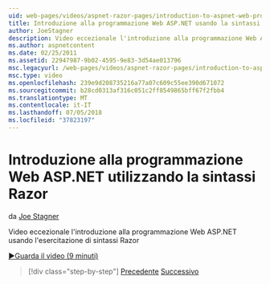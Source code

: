 ```yaml
---
uid: web-pages/videos/aspnet-razor-pages/introduction-to-aspnet-web-programming-using-the-razor-syntax
title: Introduzione alla programmazione Web ASP.NET usando la sintassi Razor | Microsoft Docs
author: JoeStagner
description: Video eccezionale l'introduzione alla programmazione Web ASP.NET usando l'esercitazione di sintassi Razor
ms.author: aspnetcontent
ms.date: 02/25/2011
ms.assetid: 22947987-9b02-4595-9e83-3d54ae013796
msc.legacyurl: /web-pages/videos/aspnet-razor-pages/introduction-to-aspnet-web-programming-using-the-razor-syntax
msc.type: video
ms.openlocfilehash: 239e9d208735216a77a07c609c55ee390d671072
ms.sourcegitcommit: b28cd0313af316c051c2ff8549865bff67f2fbb4
ms.translationtype: MT
ms.contentlocale: it-IT
ms.lasthandoff: 07/05/2018
ms.locfileid: "37823197"
---
```

<a name="introduction-to-aspnet-web-programming-using-the-razor-syntax"></a>Introduzione alla programmazione Web ASP.NET utilizzando la sintassi Razor
====================
da [Joe Stagner](https://github.com/JoeStagner)

Video eccezionale l'introduzione alla programmazione Web ASP.NET usando l'esercitazione di sintassi Razor

[&#9654;Guarda il video (9 minuti)](https://channel9.msdn.com/Blogs/ASP-NET-Site-Videos/introduction-to-aspnet-web-programming-using-the-razor-syntax)

> [!div class="step-by-step"]
> [Precedente](getting-started-with-webmatrix-and-aspnet-web-pages.md)
> [Successivo](creating-a-consistent-look-part-1.md)
